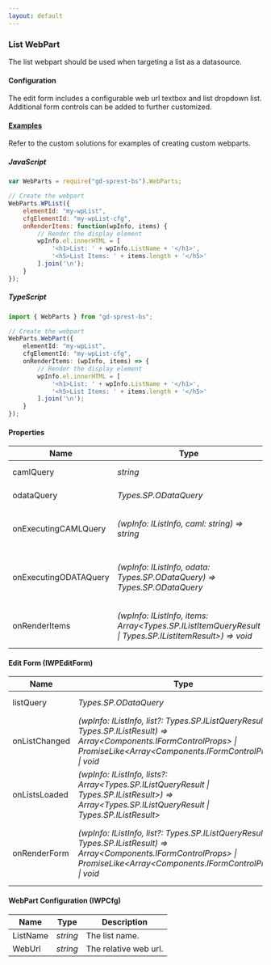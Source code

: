 ```yaml
---
layout: default
---
```


### List WebPart
The list webpart should be used when targeting a list as a datasource.

#### Configuration
The edit form includes a configurable web url textbox and list dropdown list. Additional form controls can be added to further customized.

#### [Examples](/examples/solutions)
Refer to the custom solutions for examples of creating custom webparts.

##### JavaScript
```js
var WebParts = require("gd-sprest-bs").WebParts;

// Create the webpart
WebParts.WPList({
    elementId: "my-wpList",
    cfgElementId: "my-wpList-cfg",
    onRenderItems: function(wpInfo, items) {
        // Render the display element
        wpInfo.el.innerHTML = [
            '<h1>List: ' + wpInfo.ListName + '</h1>',
            '<h5>List Items: ' + items.length + '</h5>'
        ].join('\n');
    }
});
```

##### TypeScript
```ts
import { WebParts } from "gd-sprest-bs";

// Create the webpart
WebParts.WebPart({
    elementId: "my-wpList",
    cfgElementId: "my-wpList-cfg",
    onRenderItems: (wpInfo, items) => {
        // Render the display element
        wpInfo.el.innerHTML = [
            '<h1>List: ' + wpInfo.ListName + '</h1>',
            '<h5>List Items: ' + items.length + '</h5>'
        ].join('\n');
    }
});
```

#### Properties

| Name | Type | Description |
| --- | --- | --- |
| camlQuery | _string_ | The caml query. |
| odataQuery | _Types.SP.ODataQuery_ | The odata query. |
| onExecutingCAMLQuery | _(wpInfo: IListInfo, caml: string) => string_ | The executing caml query event. |
| onExecutingODATAQuery | _(wpInfo: IListInfo, odata: Types.SP.ODataQuery) => Types.SP.ODataQuery_ | The executing odata query event. |
| onRenderItems | _(wpInfo: IListInfo, items: Array&lt;Types.SP.IListItemQueryResult \| Types.SP.IListItemResult&gt;) => void_ | The on render items event. |

#### Edit Form (IWPEditForm)

| Name | Type | Description |
| --- | --- | --- |
| listQuery | _Types.SP.ODataQuery_ | The odata list query. |
| onListChanged | _(wpInfo: IListInfo, list?: Types.SP.IListQueryResult \| Types.SP.IListResult) => Array&lt;Components.IFormControlProps&gt; \| PromiseLike&lt;Array&lt;Components.IFormControlProps&gt;&gt; \| void_ | Event triggered when the selected list changes. |
| onListsLoaded | _(wpInfo: IListInfo, lists?: Array&lt;Types.SP.IListQueryResult \| Types.SP.IListResult&gt;) => Array&lt;Types.SP.IListQueryResult \| Types.SP.IListResult&gt;_ | Event triggered when the lists are loaded. |
| onRenderForm | _(wpInfo: IListInfo, list?: Types.SP.IListQueryResult \| Types.SP.IListResult) => Array&lt;Components.IFormControlProps&gt; \| PromiseLike&lt;Array&lt;Components.IFormControlProps&gt;&gt; \| void_ | Event triggered when the form is being rendered. |

#### WebPart Configuration (IWPCfg)

| Name | Type | Description |
| --- | --- | --- |
| ListName | _string_ | The list name. |
| WebUrl | _string_ | The relative web url. |